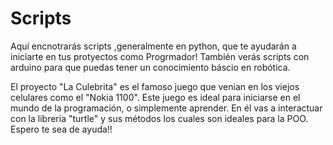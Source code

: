 # Scripts
Aquí encnotrarás scripts ,generalmente en python, que te ayudarán a iniciarte en tus protyectos como Progrmador!
También verás scripts con arduino para que puedas tener un conocimiento báscio en robótica. 

El proyecto "La Culebrita" es el famoso juego que venian en los viejos celulares como el "Nokia 1100".
Este juego es ideal para iniciarse en el mundo de la programación, o simplemente aprender. En él vas a interactuar con la libreria "turtle" y sus métodos
los cuales son ideales para la POO. 
Espero te sea de ayuda!!
